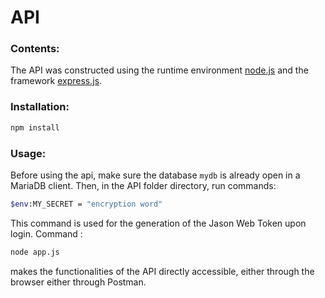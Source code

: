 # API

### Contents:

The API was constructed using the runtime environment [node.js](https://nodejs.org/en/) and the framework [express.js](https://expressjs.com/).

### Installation:

```bash
npm install
```

### Usage:
Before using the api, make sure the database `mydb` is already open in a MariaDB client. Then, in the API folder directory, run commands:

```bash
$env:MY_SECRET = "encryption word"
```
This command is used for the generation of the Jason Web Token upon login. Command : 
```bash
node app.js
```
makes the functionalities of the API directly accessible, either through the browser either through Postman.